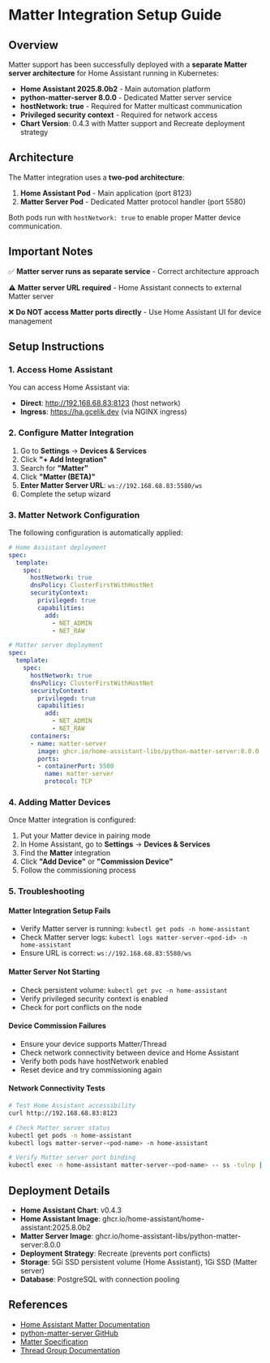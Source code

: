 # Matter Integration Setup Guide

## Overview

Matter support has been successfully deployed with a **separate Matter server architecture** for Home Assistant running in Kubernetes:

- **Home Assistant 2025.8.0b2** - Main automation platform
- **python-matter-server 8.0.0** - Dedicated Matter server service
- **hostNetwork: true** - Required for Matter multicast communication
- **Privileged security context** - Required for network access
- **Chart Version**: 0.4.3 with Matter support and Recreate deployment strategy

## Architecture

The Matter integration uses a **two-pod architecture**:

1. **Home Assistant Pod** - Main application (port 8123)
2. **Matter Server Pod** - Dedicated Matter protocol handler (port 5580)

Both pods run with `hostNetwork: true` to enable proper Matter device communication.

## Important Notes

✅ **Matter server runs as separate service** - Correct architecture approach

⚠️ **Matter server URL required** - Home Assistant connects to external Matter server

❌ **Do NOT access Matter ports directly** - Use Home Assistant UI for device management

## Setup Instructions

### 1. Access Home Assistant

You can access Home Assistant via:

- **Direct**: <http://192.168.68.83:8123> (host network)
- **Ingress**: <https://ha.gcelik.dev> (via NGINX ingress)

### 2. Configure Matter Integration

1. Go to **Settings** → **Devices & Services**
2. Click **"+ Add Integration"**
3. Search for **"Matter"**
4. Click **"Matter (BETA)"**
5. **Enter Matter Server URL**: `ws://192.168.68.83:5580/ws`
6. Complete the setup wizard

### 3. Matter Network Configuration

The following configuration is automatically applied:

```yaml
# Home Assistant deployment
spec:
  template:
    spec:
      hostNetwork: true
      dnsPolicy: ClusterFirstWithHostNet
      securityContext:
        privileged: true
        capabilities:
          add:
            - NET_ADMIN
            - NET_RAW

# Matter server deployment
spec:
  template:
    spec:
      hostNetwork: true
      dnsPolicy: ClusterFirstWithHostNet
      securityContext:
        privileged: true
        capabilities:
          add:
            - NET_ADMIN
            - NET_RAW
      containers:
      - name: matter-server
        image: ghcr.io/home-assistant-libs/python-matter-server:8.0.0
        ports:
        - containerPort: 5580
          name: matter-server
          protocol: TCP
```

### 4. Adding Matter Devices

Once Matter integration is configured:

1. Put your Matter device in pairing mode
2. In Home Assistant, go to **Settings** → **Devices & Services**
3. Find the **Matter** integration
4. Click **"Add Device"** or **"Commission Device"**
5. Follow the commissioning process

### 5. Troubleshooting

#### Matter Integration Setup Fails

- Verify Matter server is running: `kubectl get pods -n home-assistant`
- Check Matter server logs: `kubectl logs matter-server-<pod-id> -n home-assistant`
- Ensure URL is correct: `ws://192.168.68.83:5580/ws`

#### Matter Server Not Starting

- Check persistent volume: `kubectl get pvc -n home-assistant`
- Verify privileged security context is enabled
- Check for port conflicts on the node

#### Device Commission Failures

- Ensure your device supports Matter/Thread
- Check network connectivity between device and Home Assistant
- Verify both pods have hostNetwork enabled
- Reset device and try commissioning again

#### Network Connectivity Tests

```bash
# Test Home Assistant accessibility
curl http://192.168.68.83:8123

# Check Matter server status
kubectl get pods -n home-assistant
kubectl logs matter-server-<pod-name> -n home-assistant

# Verify Matter server port binding
kubectl exec -n home-assistant matter-server-<pod-name> -- ss -tulnp | grep 5580
```

## Deployment Details

- **Home Assistant Chart**: v0.4.3
- **Home Assistant Image**: ghcr.io/home-assistant/home-assistant:2025.8.0b2
- **Matter Server Image**: ghcr.io/home-assistant-libs/python-matter-server:8.0.0
- **Deployment Strategy**: Recreate (prevents port conflicts)
- **Storage**: 5Gi SSD persistent volume (Home Assistant), 1Gi SSD (Matter server)
- **Database**: PostgreSQL with connection pooling

## References

- [Home Assistant Matter Documentation](https://www.home-assistant.io/integrations/matter/)
- [python-matter-server GitHub](https://github.com/home-assistant-libs/python-matter-server)
- [Matter Specification](https://csa-iot.org/all-solutions/matter/)
- [Thread Group Documentation](https://www.threadgroup.org/)
